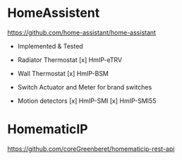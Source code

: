 # HomeAssistent
https://github.com/home-assistant/home-assistant

- Implemented & Tested
 
- Radiator Thermostat
 [x] HmIP-eTRV
 
- Wall Thermostat
 [x] HmIP-BSM
 
- Switch Actuator and Meter for brand switches
 
- Motion detectors
 [x] HmIP-SMI
 [x] HmIP-SMI55




# HomematicIP
https://github.com/coreGreenberet/homematicip-rest-api
